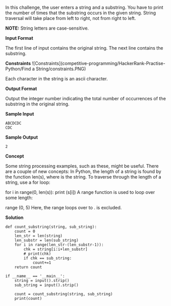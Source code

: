 In this challenge, the user enters a string and a substring. You have to print the number of times that the substring occurs in the given string. String traversal will take place from left to right, not from right to left.

**NOTE:** String letters are case-sensitive.

**Input Format**

The first line of input contains the original string. The next line contains the substring.

**Constraints**
![Constraints](competitive-programming/HackerRank-Practise-Python/Find a String/constraints.PNG)

Each character in the string is an ascii character.

**Output Format**

Output the integer number indicating the total number of occurrences of the substring in the original string.

**Sample Input**
```
ABCDCDC
CDC
```
**Sample Output**
```
2
```
**Concept**

Some string processing examples, such as these, might be useful.
There are a couple of new concepts:
In Python, the length of a string is found by the function len(s), where  is the string.
To traverse through the length of a string, use a for loop:

for i in range(0, len(s)):
    print (s[i])
A range function is used to loop over some length:

range (0, 5)
Here, the range loops over  to .  is excluded.


**Solution**
```
def count_substring(string, sub_string):
    count = 0
    len_str = len(string)
    len_substr = len(sub_string)
    for i in range(len_str-(len_substr-1)):
        chk = string[i:i+len_substr]
        # print(chk)
        if chk == sub_string:
            count+=1
    return count

if __name__ == '__main__':
    string = input().strip()
    sub_string = input().strip()
    
    count = count_substring(string, sub_string)
    print(count)
```
